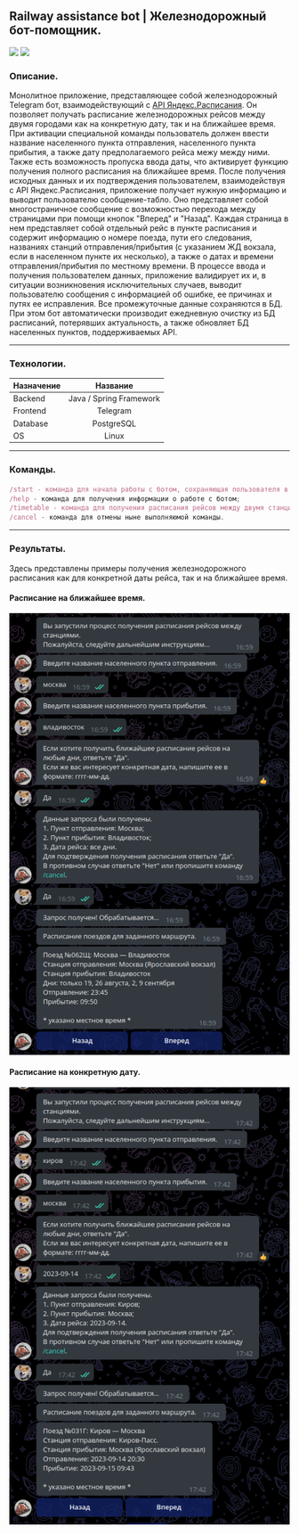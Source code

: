 ## Railway assistance bot | Железнодорожный бот-помощник.
![](https://img.shields.io/badge/Development:-complete-green)
![](https://img.shields.io/badge/Testing:-in_progress-red)
### Описание.
Монолитное приложение, представляющее собой железнодорожный Telegram бот, 
взаимодействующий с [API Яндекс.Расписания](https://yandex.ru/dev/rasp/). 
Он позволяет получать расписание железнодорожных рейсов между двумя 
городами как на конкретную дату, так и на ближайшее время. При активации специальной
команды пользователь должен ввести название населенного пункта отправления,
населенного пункта прибытия, а также дату предполагаемого
рейса межу между ними. Также есть возможность пропуска ввода даты, 
что активирует функцию получения полного расписания на ближайшее время.
После получения исходных данных и их подтверждения пользователем, 
взаимодействуя с API Яндекс.Расписания, приложение получает нужную информацию и 
выводит пользователю сообщение-табло. Оно представляет собой многостраничное 
сообщение с возможностью перехода между страницами при помощи кнопок "Вперед" и 
"Назад". Каждая страница в нем представляет собой отдельный рейс в пункте расписания 
и содержит информацию о номере поезда, пути его следования, названиях станций 
отправления/прибытия (с указанием ЖД вокзала, если в населенном пункте их несколько), 
а также о датах и времени отправления/прибытия по местному времени. В процессе ввода 
и получения пользователем данных, приложение валидирует их и, в ситуации возникновения 
исключительных случаев, выводит пользователю сообщения с информацией об ошибке, ее причинах и
путях ее исправления. Все промежуточные данные сохраняются в БД. При этом бот автоматически 
производит ежедневную очистку из БД расписаний, потерявших актуальность, а также обновляет
БД населенных пунктов, поддерживаемых API.
____
### Технологии.
**Назначение** | **Название**
:----|:------:
Backend | Java / Spring Framework
Frontend | Telegram
Database | PostgreSQL
OS | Linux
____
### Команды.
```javascript
/start - команда для начала работы с ботом, сохраняющая пользователя в системе; 
/help - команда для получения информации о работе с ботом; 
/timetable - команда для получения расписания рейсов между двумя станциями; 
/cancel - команда для отмены ныне выполняюмой команды.
```
____
### Результаты.
Здесь представлены примеры получения железнодорожного расписания как для конкретной даты рейса,
так и на ближайшее время.
#### Расписание на ближайшее время.
![result_1](https://github.com/EmelKrist/railway-assistance-bot/blob/master/sample.png)
#### Расписание на конкретную дату.
![result_2](https://github.com/EmelKrist/railway-assistance-bot/blob/master/sample_2.png)

